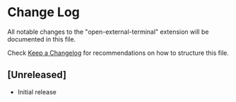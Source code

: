 # Change Log

All notable changes to the "open-external-terminal" extension will be documented in this file.

Check [Keep a Changelog](http://keepachangelog.com/) for recommendations on how to structure this file.

## [Unreleased]

- Initial release